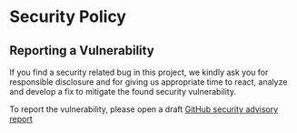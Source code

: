 # Security Policy

## Reporting a Vulnerability

If you find a security related bug in this project, we kindly ask you for responsible disclosure and for giving us
appropriate time to react, analyze and develop a fix to mitigate the found security vulnerability.

To report the vulnerability, please open a draft
[GitHub security advisory report](https://github.com/zama-ai/threshold-fhe/security/advisories/new)
